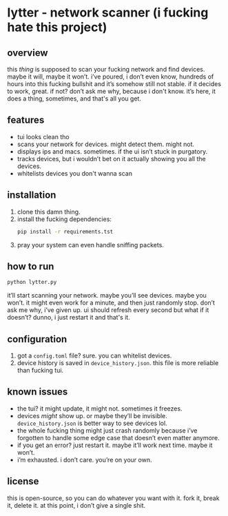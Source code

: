 # lytter - network scanner (i fucking hate this project)


## overview

this *thing* is supposed to scan your fucking network and find devices. maybe it will, maybe it won’t. i’ve poured, i don’t even know, hundreds of hours into this fucking bullshit and it’s somehow still not stable. if it decides to work, great. if not? don’t ask me why, because i don't know. it’s here, it does a thing, sometimes, and that's all you get.

## features

- tui looks clean tho
- scans your network for devices. might detect them. might not. 
- displays ips and macs. sometimes. if the ui isn’t stuck in purgatory. 
- tracks devices, but i wouldn’t bet on it actually showing you all the devices.
- whitelists devices you don't wanna scan
  
## installation

1. clone this damn thing.
2. install the fucking dependencies:
    ```bash
    pip install -r requirements.tst
    ```
3. pray your system can even handle sniffing packets. 

## how to run

```bash
python lytter.py
```

it’ll start scanning your network. maybe you’ll see devices. maybe you won’t. it might even work for a minute, and then just randomly stop. don’t ask me why, i’ve given up.
ui should refresh every second but what if it doesn’t? dunno, i just restart it and that's it.

## configuration

1. got a `config.toml` file? sure. you can whitelist devices. 
2. device history is saved in `device_history.json`. this file is more reliable than fucking tui.

## known issues

- the tui? it might update, it might not. sometimes it freezes.
- devices *might* show up. or maybe they’ll be invisible. `device_history.json` is better way to see devices lol.
- the whole fucking thing might just crash randomly because i’ve forgotten to handle some edge case that doesn’t even matter anymore. 
- if you get an error? just restart it. maybe it’ll work next time. maybe it won’t.
- i’m exhausted. i don’t care. you’re on your own.

## license
this is open-source, so you can do whatever you want with it. fork it, break it, delete it. at this point, i don’t give a single shit.
